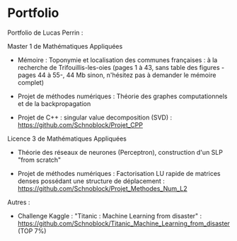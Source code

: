 # Portfolio

Portfolio de Lucas Perrin :

Master 1 de Mathématiques Appliquées

- Mémoire : Toponymie et localisation des communes françaises : à la recherche de Trifouillis-les-oies (pages 1 à 43, sans table des figures -pages 44 à 55-, 44 Mb sinon, n'hésitez pas à demander le mémoire complet)

- Projet de méthodes numériques : Théorie des graphes computationnels et de la backpropagation

- Projet de C++ : singular value decomposition (SVD) : https://github.com/Schnoblock/Projet_CPP

Licence 3 de Mathématiques Appliquées

- Théorie des réseaux de neurones (Perceptron), construction d'un SLP "from scratch"

- Projet de méthodes numériques : Factorisation LU rapide de matrices denses possédant une structure de déplacement : https://github.com/Schnoblock/Projet_Methodes_Num_L2

Autres :

- Challenge Kaggle : "Titanic : Machine Learning from disaster" : https://github.com/Schnoblock/Titanic_Machine_Learning_from_disaster (TOP 7%)
